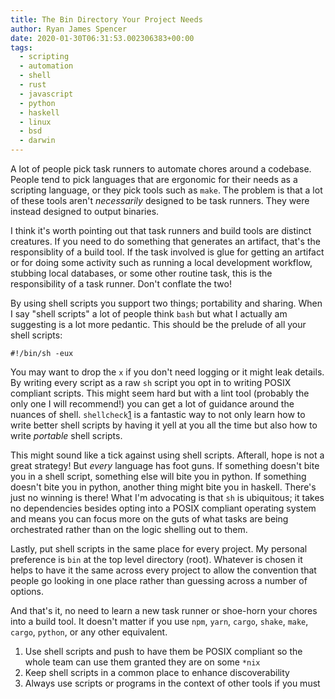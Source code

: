 ```yaml
---
title: The Bin Directory Your Project Needs
author: Ryan James Spencer
date: 2020-01-30T06:31:53.002306383+00:00
tags:
  - scripting
  - automation
  - shell
  - rust
  - javascript
  - python
  - haskell
  - linux
  - bsd
  - darwin
---
```


A lot of people pick task runners to automate chores around a codebase. People
tend to pick languages that are ergonomic for their needs as a scripting
language, or they pick tools such as `make`. The problem is that a lot of these
tools aren't _necessarily_ designed to be task runners. They were instead
designed to output binaries.

I think it's worth pointing out that task runners and build tools are distinct
creatures. If you need to do something that generates an artifact, that's the
responsiblity of a build tool. If the task involved is glue for getting an
artifact or for doing some activity such as running a local development
workflow, stubbing local databases, or some other routine task, this is the
responsibility of a task runner. Don't conflate the two!

By using shell scripts you support two things; portability and sharing. When I
say "shell scripts" a lot of people think `bash` but what I actually am
suggesting is a lot more pedantic. This should be the prelude of all your shell
scripts:


```
#!/bin/sh -eux
```

You may want to drop the `x` if you don't need logging or it might leak details.
By writing every script as a raw `sh` script you opt in to writing POSIX
compliant scripts. This might seem hard but with a lint tool (probably the only
one I will recommend!) you can get a lot of guidance around the nuances of
shell. `shellcheck`[1] is a fantastic way to not only learn how to write better
shell scripts by having it yell at you all the time but also how to write
_portable_ shell scripts.

This might sound like a tick against using shell scripts. Afterall, hope is not
a great strategy! But _every_ language has foot guns. If something doesn't bite
you in a shell script, something else will bite you in python. If something
doesn't bite you in python, another thing might bite you in haskell. There's
just no winning is there! What I'm advocating is that `sh` is ubiquitous; it
takes no dependencies besides opting into a POSIX compliant operating system
and means you can focus more on the guts of what tasks are being orchestrated
rather than on the logic shelling out to them.

Lastly, put shell scripts in the same place for every project. My personal
preference is `bin` at the top level directory (root). Whatever is chosen it
helps to have it the same across every project to allow the convention that
people go looking in one place rather than guessing across a number of options.

And that's it, no need to learn a new task runner or shoe-horn your chores into
a build tool. It doesn't matter if you use `npm`, `yarn`, `cargo`, `shake`,
`make`, `cargo`, `python`, or any other equivalent.

1. Use shell scripts and push to have them be POSIX compliant so the whole
   team can use them granted they are on some `*nix`
2. Keep shell scripts in a common place to enhance discoverability
3. Always use scripts or programs in the context of other tools if you must

[1]: https://github.com/koalaman/shellcheck
